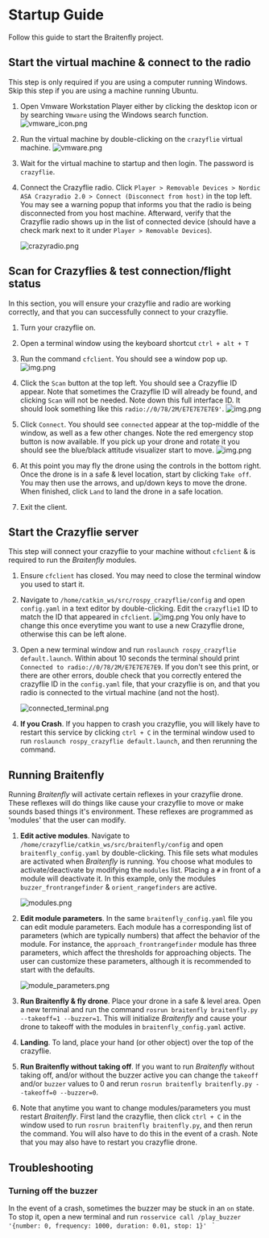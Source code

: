 # Startup Guide
Follow this guide to start the Braitenfly project.

## Start the virtual machine & connect to the radio
This step is only required if you are using a computer running Windows. Skip this step if you are using a machine running Ubuntu.

1. Open Vmware Workstation Player either by clicking the desktop icon or by searching `Vmware` using the Windows search function. ![vmware_icon.png](img/vmware_icon.png)

2. Run the virtual machine by double-clicking on the `crazyflie` virtual machine. ![vmware.png](img/vmware.png)

3. Wait for the virtual machine to startup and then login. The password is `crazyflie`.

4. Connect the Crazyflie radio. Click `Player > Removable Devices > Nordic ASA Crazyradio 2.0 > Connect (Disconnect from host)` in the top left. You may see a warning popup that informs you that the radio is being disconnected from you host machine. Afterward, verify that the Crazyflie radio shows up in the list of connected device (should have a check mark next to it under `Player > Removable Devices`).

   ![crazyradio.png](img/crazyradio.png)

## Scan for Crazyflies & test connection/flight status
In this section, you will ensure your crazyflie and radio are working correctly, and that you can successfully connect to your crazyflie.
1. Turn your crazyflie on.

2. Open a terminal window using the keyboard shortcut `ctrl + alt + T`

3. Run the command `cfclient`. You should see a window pop up. ![img.png](img/cfclient_no_connection.png)

4. Click the `Scan` button at the top left. You should see a Crazyflie ID appear. Note that sometimes the Crazyflie ID will already be found, and clicking `Scan` will not be needed. Note down this full interface ID. It should look something like this `radio://0/78/2M/E7E7E7E7E9'`. ![img.png](img/cfclient_id.png)

5. Click `Connect`. You should see `connected` appear at the top-middle of the window, as well as a few other changes. Note the red emergency stop button is now available. If you pick up your drone and rotate it you should see the blue/black  attitude visualizer start to move. ![img.png](img/cfclient_connection.png)

6. At this point you may fly the drone using the controls in the bottom right. Once the drone is in a safe & level location, start by clicking `Take off`. You may then use the arrows, and up/down keys to move the drone. When finished, click `Land` to land the drone in a safe location.

7. Exit the client.

## Start the Crazyflie server
This step will connect your crazyflie to your machine without `cfclient` & is required to run the *Braitenfly* modules.

1. Ensure `cfclient` has closed. You may need to close the terminal window you used to start it.

2. Navigate to `/home/catkin_ws/src/rospy_crazyflie/config` and open `config.yaml` in a text editor by double-clicking.  Edit the `crazyflie1` ID to match the ID that appeared in `cfclient`. ![img.png](img/crazyflie_id.png) You only have to change this once everytime you want to use a new Crazyflie drone, otherwise this can be left alone.

3. Open a new terminal window and run `roslaunch rospy_crazyflie default.launch`. Within about 10 seconds the terminal should print `Connected to radio://0/78/2M/E7E7E7E7E9`. If you don't see this print, or there are other errors, double check that you correctly entered the crazyflie ID in the `config.yaml` file, that your crazyflie is on, and that you radio is connected to the virtual machine (and not the host).

   ![connected_terminal.png](img/connected_terminal.png)

4. **If you Crash**. If you happen to crash you crazyflie, you will likely have to restart this service by clicking `ctrl + C` in the terminal window used to run `roslaunch rospy_crazyflie default.launch`, and then rerunning the command.

## Running Braitenfly
Running *Braitenfly* will activate certain reflexes in your crazyflie drone. These reflexes 
will do things like cause your crazyflie to move or make sounds based things it's environment. 
These reflexes are programmed as 'modules' that the user can modify.

1. **Edit active modules**. Navigate to `/home/crazyflie/catkin_ws/src/braitenfly/config` and open `braitenfly_config.yaml` by double-clicking. This file sets what modules are activated when *Braitenfly* is running. You choose what modules to activate/deactivate by modifying the `modules` list. Placing a `#` in front of a module will deactivate it. In this example, only the modules `buzzer_frontrangefinder` & `orient_rangefinders` are active.

    ![modules.png](img/modules.png)

2. **Edit module parameters**. In the same `braitenfly_config.yaml` file you can edit module parameters. Each module has a corresponding list of parameters (which are typically numbers) that affect the behavior of the module. For instance, the `approach_frontrangefinder` module has three parameters, which affect the thresholds for approaching objects. The user can customize these parameters, although it is recommended to start with the defaults.

    ![module_parameters.png](img/module_parameters.png)  

3. **Run Braitenfly & fly drone**. Place your drone in a safe & level area. Open a new terminal and run the command `rosrun braitenfly braitenfly.py --takeoff=1 --buzzer=1`. This will initialize *Braitenfly* and cause your drone to takeoff with the modules in `braitenfly_config.yaml` active.

4. **Landing**. To land, place your hand (or other object) over the top of the crazyflie.

5. **Run Braitenfly without taking off**. If you want to run *Braitenfly* without taking off, and/or without the buzzer active you can change the `takeoff` and/or `buzzer` values to 0 and rerun `rosrun braitenfly braitenfly.py --takeoff=0 --buzzer=0`.

6. Note that anytime you want to change modules/parameters you must restart *Braitenfly*. First land the crazyflie, then click `ctrl + C` in the window used to run `rosrun braitenfly braitenfly.py`, and then rerun the command. You will also have to do this in the event of a crash. Note that you may also have to restart you crazyflie drone.

## Troubleshooting

### Turning off the buzzer
In the event of a crash, sometimes the buzzer may be stuck in an `on` state. To stop it, open a new terminal and run
`rosservice call /play_buzzer '{number: 0, frequency: 1000, duration: 0.01, stop: 1}'
`
`





